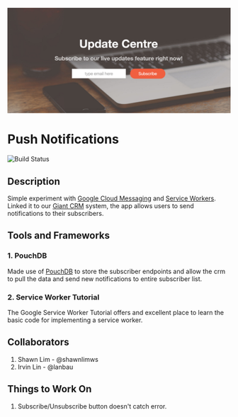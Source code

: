 ![demo](https://raw.githubusercontent.com/shawnlimws/push-notifications-app/master/images/screenshot.png)


# Push Notifications
![Build Status](https://travis-ci.org/shawnlimws/push-notifications-app.svg?branch=master)

## Description
Simple experiment with [Google Cloud Messaging](https://developers.google.com/cloud-messaging) and [Service Workers](https://developers.google.com/web/fundamentals/getting-started/push-notifications/?hl=en). Linked it to our [Giant CRM](http://giantcrm.herokuapp.com/) system, the app allows users to send notifications to their subscribers.

## Tools and Frameworks
### 1. PouchDB
Made use of [PouchDB](http://pouchdb.com/) to store the subscriber endpoints and allow the crm to pull the data and send new notifications to entire subscriber list.

### 2. Service Worker Tutorial
The Google Service Worker Tutorial offers and excellent place to learn the basic code for implementing a service worker.

## Collaborators
1. Shawn Lim - @shawnlimws
1. Irvin Lin - @lanbau

## Things to Work On
1. Subscribe/Unsubscribe button doesn't catch error.
